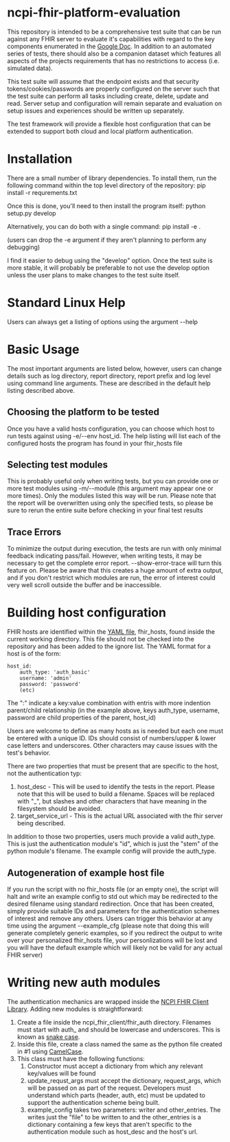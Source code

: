 # ncpi-fhir-platform-evaluation
This repository is intended to be a comprehensive test suite that can be run against any FHIR server to evaluate it's capabilities with regard to the key components enumerated in the [Google Doc](https://docs.google.com/document/d/14v262NcQ3gi_zA2aYhGA1n57jqyu9iyv4lx5y0ldfRA/edit#heading=h.v5btdkozye9p). In addition to an automated series of tests, there should also be a companion dataset which features all aspects of the projects requirements that has no restrictions to access (i.e. simulated data). 

This test suite will assume that the endpoint exists and that security tokens/cookies/passwords are properly configured on the server such that the test suite can perform all tasks including create, delete, update and read. Server setup and configuration will remain separate and evaluation on setup issues and experiences should be written up separately.

The test framework will provide a flexible host configuration that can be extended to support both cloud and local platform authentication.

# Installation
There are a small number of library dependencies. To install them, run the following command within the top level directory of the repository:
    pip install -r requrements.txt

Once this is done, you'll need to then install the program itself:
    python setup.py develop

Alternatively, you can do both with a single command:
    pip install -e .

(users can drop the -e argument if they aren't planning to perform any debugging)

I find it easier to debug using the "develop" option. Once the test suite is more stable, it will probably be preferable to not use the develop option unless the user plans to make changes to the test suite itself.

# Standard Linux Help
Users can always get a listing of options using the argument --help

# Basic Usage
The most important arguments are listed below, however, users can change details such as log directory, report directory, report prefix and log level using command line arguments. These are described in the default help listing described above.

## Choosing the platform to be tested
Once you have a valid hosts configuration, you can choose which host to run tests against using -e/--env host_id. The help listing will list each of the configured hosts the program has found in your fhir_hosts file

## Selecting test modules
This is probably useful only when writing tests, but you can provide one or more test modules using -m/--module (this argument may appear one or more times). Only the modules listed this way will be run. Please note that the report will be overwritten using only the specified tests, so please be sure to rerun the entire suite before checking in your final test results

## Trace Errors
To minimize the output during execution, the tests are run with only minimal feedback indicating pass/fail. However, when writing tests, it may be necessary to get the complete error report. --show-error-trace will turn this feature on. Please be aware that this creates a huge amount of extra output, and if you don't restrict which modules are run, the error of interest could very well scroll outside the buffer and be inaccessible.

# Building host configuration
FHIR hosts are identified within the [YAML file](yaml.org), fhir_hosts, found inside the current working directory. This file should not be checked into the repository and has been added to the ignore list. The YAML format for a host is of the form: 

    host_id:
        auth_type: 'auth_basic'
        username: 'admin'
        password: 'password'
        (etc)

The ":" indicate a key:value combination with entris with more indention parent/child relationship (in the example above, keys auth_type, username, password are child properties of the parent, host_id)

Users are welcome to define as many hosts as is needed but each one must be entered with a unique ID. IDs should consist of numbers/upper & lower case letters and underscores. Other characters may cause issues with the test's behavior.

There are two properties that must be present that are specific to the host, not the authentication typ: 
1.  host_desc   - This will be used to identify the tests in the report. Please note that this will be used to build a filename. Spaces will be replaced with "_", but slashes and other characters that have meaning in the filesystem should be avoided. 
2.  target_service_url - This is the actual URL associated with the fhir server being described. 

In addition to those two properties, users much provide a valid auth_type. This is just the authentication module's "id", which is just the "stem" of the python module's filename. The example config will provide the auth_type. 

## Autogeneration of example host file
If you run the script with no fhir_hosts file (or an empty one), the script will halt and write an example config to std out which may be redirected to the desired filename using standard redirection. Once that has been created, simply provide suitable IDs and parameters for the authentication schemes of interest and remove any others. Users can trigger this behavior at any time using the argument --example_cfg (please note that doing this will generate completely generic examples, so if you redirect the output to write over your personalized fhir_hosts file, your personlizations will be lost and you will have the default example which will likely not be valid for any actual FHIR server)

# Writing new auth modules
The authentication mechanics are wrapped inside the [NCPI FHIR Client Library](https://github.com/ncpi-fhir/ncpi-fhir-client). Adding new modules is straightforward: 

1.  Create a file inside the ncpi_fhir_client/fhir_auth directory. Filenames must start with auth_ and should be lowercase and underscores. This is known as [snake case](https://en.wikipedia.org/wiki/Snake_case). 
2.  Inside this file, create a class named the same as the python file created in #1 using [CamelCase](https://en.wikipedia.org/wiki/Camel_case). 
3.  This class must have the following functions:
    1.  Constructor must accept a dictionary from which any relevant key/values will be found
    2.  update_requst_args must accept the dictionary, request_args, which will be passed on as part of the request. Developers must understand which parts (header, auth, etc) must be updated to support the authentication scheme being built.
    3.  example_config takes two parameters: writer and other_entries. The writes just the "file" to be written to and the other_entries is a dictionary containing a few keys that aren't specific to the authentication module such as host_desc and the host's url. 
